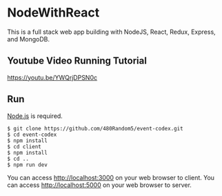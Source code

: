 # NodeWithReact
This is a full stack web app building with NodeJS, React, Redux, Express, and MongoDB.
## Youtube Video Running Tutorial
https://youtu.be/YWQrjDPSN0c
## Run
[Node.js](http://nodejs.org/) is required.

```shell
$ git clone https://github.com/480Random5/event-codex.git
$ cd event-codex
$ npm install
$ cd client 
$ npm install
$ cd ..
$ npm run dev
```

You can access <http://localhost:3000> on your web browser to client.
You can access <http://localhost:5000> on your web browser to server.
